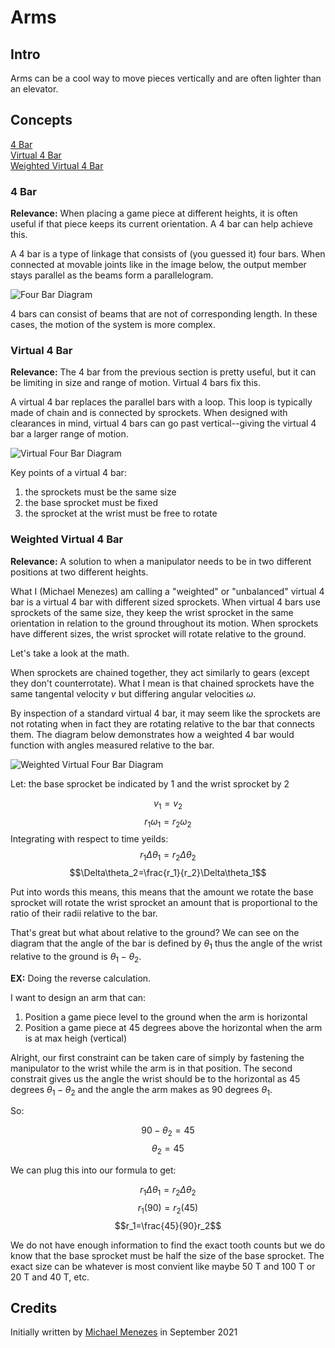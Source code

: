 # Arms

## Intro

Arms can be a cool way to move pieces vertically and are often lighter than an elevator.

## Concepts

[4 Bar](#4-bar)\
[Virtual 4 Bar](#virtual-4-bar)\
[Weighted Virtual 4 Bar](#weighted-virtual-4-bar)

### 4 Bar

**Relevance:** When placing a game piece at different heights, it is often useful if that piece keeps its current orientation. A 4 bar can help achieve this.

A 4 bar is a type of linkage that consists of (you guessed it) four bars. When connected at movable joints like in the image below, the output member stays parallel as the beams form a parallelogram.

![Four Bar Diagram](/static/imgs/CAD/FourBarDiagram.png)

4 bars can consist of beams that are not of corresponding length. In these cases, the motion of the system is more complex.

### Virtual 4 Bar

**Relevance:** The 4 bar from the previous section is pretty useful, but it can be limiting in size and range of motion. Virtual 4 bars fix this.

A virtual 4 bar replaces the parallel bars with a loop. This loop is typically made of chain and is connected by sprockets. When designed with clearances in mind, virtual 4 bars can go past vertical--giving the virtual 4 bar a larger range of motion.

![Virtual Four Bar Diagram](/static/imgs/CAD/VirtualFourBarDiagram.jpeg)

Key points of a virtual 4 bar:

1. the sprockets must be the same size
2. the base sprocket must be fixed
3. the sprocket at the wrist must be free to rotate

### Weighted Virtual 4 Bar

**Relevance:** A solution to when a manipulator needs to be in two different positions at two different heights.

What I (Michael Menezes) am calling a "weighted" or "unbalanced" virtual 4 bar is a virtual 4 bar with different sized sprockets. When virtual 4 bars use sprockets of the same size, they keep the wrist sprocket in the same orientation in relation to the ground throughout its motion. When sprockets have different sizes, the wrist sprocket will rotate relative to the ground.

Let's take a look at the math.

When sprockets are chained together, they act similarly to gears (except they don't counterrotate). What I mean is that chained sprockets have the same tangental velocity $v$ but differing angular velocities $\omega$.

By inspection of a standard virtual 4 bar, it may seem like the sprockets are not rotating when in fact they are rotating relative to the bar that connects them. The diagram below demonstrates how a weighted 4 bar would function with angles measured relative to the bar.

![Weighted Virtual Four Bar Diagram](/static/imgs/CAD/WeightedFourBarDiagram.png)

Let: the base sprocket be indicated by 1 and the wrist sprocket by 2

$$v_1=v_2$$
$$r_1\omega_1=r_2\omega_2$$
Integrating with respect to time yeilds:
$$r_1\Delta\theta_1=r_2\Delta\theta_2$$
$$\Delta\theta_2=\frac{r_1}{r_2}\Delta\theta_1$$

Put into words this means, this means that the amount we rotate the base sprocket will rotate the wrist sprocket an amount that is proportional to the ratio of their radii relative to the bar.

That's great but what about relative to the ground? We can see on the diagram that the angle of the bar is defined by $\theta_1$ thus the angle of the wrist relative to the ground is $\theta_1-\theta_2.$

**EX:** Doing the reverse calculation.

I want to design an arm that can:

1. Position a game piece level to the ground when the arm is horizontal
2. Position a game piece at 45 degrees above the horizontal when the arm is at max heigh (vertical)

Alright, our first constraint can be taken care of simply by fastening the manipulator to the wrist while the arm is in that position. The second constrait gives us the angle the wrist should be to the horizontal as 45 degrees $\theta_1-\theta_2$ and the angle the arm makes as 90 degrees $\theta_1.$

So:

$$90 - \theta_2=45$$
$$\theta_2=45$$

We can plug this into our formula to get:

$$r_1\Delta\theta_1=r_2\Delta\theta_2$$
$$r_1(90)=r_2(45)$$
$$r_1=\frac{45}{90}r_2$$

We do not have enough information to find the exact tooth counts but we do know that the base sprocket must be half the size of the base sprocket. The exact size can be whatever is most convient like maybe 50 T and 100 T or 20 T and 40 T, etc.

## Credits

Initially written by [Michael Menezes](https://github.com/Menezmic21/) in September 2021

